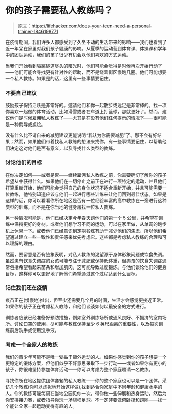# 你的孩子需要私人教练吗？

> 原文：<https://lifehacker.com/does-your-teen-need-a-personal-trainer-1846198771>

在疫情期间，我们许多人都感受到了久坐不动的生活带来的影响——我们也看到了近一年呆在家里对我们孩子健康的影响。从夏季的运动营到体育课、体操课和学年中的团队运动，我们的孩子很少有机会以他们喜欢的方式运动。



当我们开始看到隔离隧道尽头的曙光时，他们可能会觉得是时候再次开始行动了——他们可能会寻找更有针对性的帮助，而不是绕着街区慢跑几圈。他们可能想要一个私人教练。如果是的话，这里有一些事情要记住。

### 不要自己建议

鼓励孩子保持活跃是非常好的。邀请他们和你一起散步或远足是非常棒的。找一项你喜欢一起做的体育活动，比如滑雪或者在车道上打篮球，那就更好了。然而，建议他们是时候雇佣私人教练了——尤其是在没有他们任何提示的情况下——很可能是一种侮辱或尴尬。

没有什么比不请自来的减肥建议更能说明“我认为你需要减肥”了。那不会有好结果；然而，如果他们带着找私人教练的想法来找你，有一些事情要记住，以帮助他们决定这对他们是否有意义，以及寻找什么类型的教练。

### 讨论他们的目标

在你决定如何——或者是否——继续雇佣私人教练之前，你需要确切了解你的孩子希望从中获得什么。如果他们在一切停止之前正在进行一项特定的运动，并且他们打算重新开始，他们可能会觉得自己的身体状况不适合重新开始，并且可能需要一位教练，他特别知道应该与他们一起进行哪些训练来让他们回到最佳状态。如果是这样的话，你可以看看你所在地区是否有一位经验丰富的高中教练在一旁进行这种类型的训练，而不是在你当地的健身房找一位私人教练。

另一种情况可能是，他们已经决定今年春天跑他们的第一个 5 公里，并希望在训练中保持更好的身材。或者他们想学习不同的运动，可以在家里做，从单调的跑步机上休息一下。或者他们已经意识到定期锻炼有助于减少他们的焦虑，所以他们希望通过建立一些一致性和责任感来优先考虑它。这些都是考虑私人教练的合理和可以理解的理由。

然而，要留意是否有迹象表明，对私人教练的渴望源于身体形象问题或饮食失调。虽然患有饮食失调症的女孩可能专注于减肥或保持低体重，但男孩的饮食失调症通常包括希望看起来苗条和增加肌肉，这可能导致过度锻炼。与他们谈论他们的健身目标，这样你可以更好地了解他们希望通过这个过程达到什么目标。

### 记住我们还在疫情

疫苗正在(慢慢地)推出，但至少还需要几个月的时间，生活才会感觉更接近正常。如果你的孩子正在考虑私人教练，和他们谈谈如何以最安全的方式进行。

训练者应该已经准备好预防措施，例如室外训练场所或通风良好、不拥挤的室内场所。讨论口罩的使用，尽可能与教练保持至少 6 英尺距离的重要性，以及每次训练前后洗手或使用洗手液。

### 考虑一个全家人的教练

我们的青少年可能不是唯一受益于额外运动的人。如果你感觉到你的孩子想要一个更稳定的锻炼方案，但他们似乎不好意思采取下一步行动——或者如果你有更小的孩子，你很难坚持参加体育活动——你可以考虑为整个家庭聘请一名教练。

寻找你所在地区提供团体套餐的私人教练——你的整个家庭也可以是一个团体。采访几个教练(你可以虚拟地开始这样做),找到适合你家庭中不同年龄和健康水平的人。你的教练可能每周在当地公园见你一次，带你做一些伸展和热身运动，然后为你安排接力赛，或者指导你玩一场旗帜足球。不一定非要做俯卧撑和跑圈——找一个能让全家一起运动变得有趣的人。